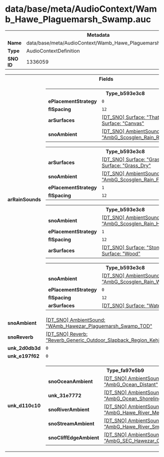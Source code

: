 <h1>data/base/meta/AudioContext/Wamb_Hawe_Plaguemarsh_Swamp.auc</h1><table><tr><th colspan="100%">Metadata</th></tr><tr><td><b>Name</b></td><td>data/base/meta/AudioContext/Wamb_Hawe_Plaguemarsh_Swamp.auc</td></tr><tr><td><b>Type</b></td><td>AudioContextDefinition</td></tr><tr><td><b>SNO ID</b></td><td>1336059</td></tr></table>

<table><tr><th colspan="100%">Fields</th></tr><tr><td><b>arRainSounds</b></td><td><table><tr><th colspan="100%">Type_b593e3c8</th></tr><tr><td><b>ePlacementStrategy</b></td><td><code>0</code></td></tr><tr><td><b>flSpacing</b></td><td><code>12</code></td></tr><tr><td><b>arSurfaces</b></td><td><a href="..\Surface\Thatch.srf">[DT_SNO] Surface: "Thatch"</a>
<a href="..\Surface\Canvas.srf">[DT_SNO] Surface: "Canvas"</a>
</td></tr><tr><td><b>snoAmbient</b></td><td><a href="..\AmbientSound\AmbG_Scosglen_Rain_Roof.ams">[DT_SNO] AmbientSound: "AmbG_Scosglen_Rain_Roof"</a></td></tr></table>


<table><tr><th colspan="100%">Type_b593e3c8</th></tr><tr><td><b>arSurfaces</b></td><td><a href="..\Surface\Grass.srf">[DT_SNO] Surface: "Grass"</a>
<a href="..\Surface\Grass_Dry.srf">[DT_SNO] Surface: "Grass_Dry"</a>
</td></tr><tr><td><b>snoAmbient</b></td><td><a href="..\AmbientSound\AmbG_Scosglen_Rain_Foliage.ams">[DT_SNO] AmbientSound: "AmbG_Scosglen_Rain_Foliage"</a></td></tr><tr><td><b>ePlacementStrategy</b></td><td><code>1</code></td></tr><tr><td><b>flSpacing</b></td><td><code>12</code></td></tr></table>


<table><tr><th colspan="100%">Type_b593e3c8</th></tr><tr><td><b>snoAmbient</b></td><td><a href="..\AmbientSound\AmbG_Scosglen_Rain_HardSurface.ams">[DT_SNO] AmbientSound: "AmbG_Scosglen_Rain_HardSurface"</a></td></tr><tr><td><b>ePlacementStrategy</b></td><td><code>1</code></td></tr><tr><td><b>flSpacing</b></td><td><code>12</code></td></tr><tr><td><b>arSurfaces</b></td><td><a href="..\Surface\Stone.srf">[DT_SNO] Surface: "Stone"</a>
<a href="..\Surface\Wood.srf">[DT_SNO] Surface: "Wood"</a>
</td></tr></table>


<table><tr><th colspan="100%">Type_b593e3c8</th></tr><tr><td><b>snoAmbient</b></td><td><a href="..\AmbientSound\AmbG_Scosglen_Rain_Water.ams">[DT_SNO] AmbientSound: "AmbG_Scosglen_Rain_Water"</a></td></tr><tr><td><b>ePlacementStrategy</b></td><td><code>0</code></td></tr><tr><td><b>flSpacing</b></td><td><code>12</code></td></tr><tr><td><b>arSurfaces</b></td><td><a href="..\Surface\Water.srf">[DT_SNO] Surface: "Water"</a>
</td></tr></table>


</td></tr><tr><td><b>snoAmbient</b></td><td><a href="..\AmbientSound\WAmb_Hawezar_Plaguemarsh_Swamp_TOD.ams">[DT_SNO] AmbientSound: "WAmb_Hawezar_Plaguemarsh_Swamp_TOD"</a></td></tr><tr><td><b>snoReverb</b></td><td><a href="..\Reverb\Reverb_Generic_Outdoor_Slapback_Region_Kehjistan.rev">[DT_SNO] Reverb: "Reverb_Generic_Outdoor_Slapback_Region_Kehjistan"</a></td></tr><tr><td><b>unk_2d0db3d</b></td><td><code>0</code></td></tr><tr><td><b>unk_e197f62</b></td><td><code>0</code></td></tr><tr><td><b>unk_d110c10</b></td><td><table><tr><th colspan="100%">Type_fa97e5b9</th></tr><tr><td><b>snoOceanAmbient</b></td><td><a href="..\AmbientSound\AmbG_Ocean_Distant.ams">[DT_SNO] AmbientSound: "AmbG_Ocean_Distant"</a></td></tr><tr><td><b>unk_31e7772</b></td><td><a href="..\AmbientSound\AmbG_Ocean_Shoreline.ams">[DT_SNO] AmbientSound: "AmbG_Ocean_Shoreline"</a></td></tr><tr><td><b>snoRiverAmbient</b></td><td><a href="..\AmbientSound\AmbG_Hawe_River_Medium_Large_Loop.ams">[DT_SNO] AmbientSound: "AmbG_Hawe_River_Medium_Large_Loop"</a></td></tr><tr><td><b>snoStreamAmbient</b></td><td><a href="..\AmbientSound\AmbG_Hawe_River_Small_Medium_Loop.ams">[DT_SNO] AmbientSound: "AmbG_Hawe_River_Small_Medium_Loop"</a></td></tr><tr><td><b>snoCliffEdgeAmbient</b></td><td><a href="..\AmbientSound\AmbG_SEC_Hawezar_CliffEdge.ams">[DT_SNO] AmbientSound: "AmbG_SEC_Hawezar_CliffEdge"</a></td></tr></table>

</td></tr></table>


